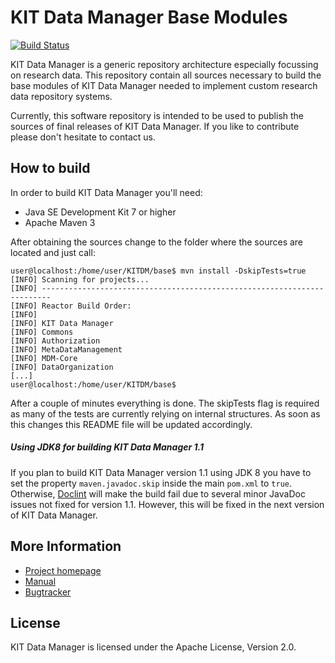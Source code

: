 # KIT Data Manager Base Modules

[![Build Status](https://api.travis-ci.org/kit-data-manager/base.png?branch=master)](https://travis-ci.org/kit-data-manager/base)


KIT Data Manager is a generic repository architecture especially focussing on research data. This repository 
contain all sources necessary to build the base modules of KIT Data Manager needed to implement custom
research data repository systems. 

Currently, this software repository is intended to be used to publish the sources of final releases of 
KIT Data Manager. If you like to contribute please don't hesitate to contact us.

## How to build

In order to build KIT Data Manager you'll need:

* Java SE Development Kit 7 or higher
* Apache Maven 3

After obtaining the sources change to the folder where the sources are located and just call:

```
user@localhost:/home/user/KITDM/base$ mvn install -DskipTests=true
[INFO] Scanning for projects...
[INFO] ------------------------------------------------------------------------
[INFO] Reactor Build Order:
[INFO]
[INFO] KIT Data Manager
[INFO] Commons
[INFO] Authorization
[INFO] MetaDataManagement
[INFO] MDM-Core
[INFO] DataOrganization
[...]
user@localhost:/home/user/KITDM/base$
```

After a couple of minutes everything is done. The skipTests flag is required as many of the tests are currently relying on internal structures. As soon as this changes this README file will be updated accordingly. 

##### Using JDK8 for building KIT Data Manager 1.1

 If you plan to build KIT Data Manager version 1.1 using JDK 8 you have to set the property `maven.javadoc.skip` inside the main `pom.xml` to `true`. Otherwise, [Doclint](http://openjdk.java.net/jeps/172) will make the build fail due to several minor JavaDoc issues not fixed for version 1.1. However, this will be fixed 
 in the next version of KIT Data Manager.

## More Information

* [Project homepage](http://datamanager.kit.edu/)
* [Manual](http://datamanager.kit.edu/dama/manual/index.html)
* [Bugtracker](http://datamanager.kit.edu/bugtracker/thebuggenie/)

## License

KIT Data Manager is licensed under the Apache License, Version 2.0.


